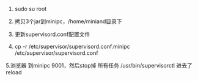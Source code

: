 1. sudo su root

2. 拷贝3个jar到minipc，/home/miniand目录下

3. 更新supervisord.conf配置文件

4. cp -r /etc/supervisor/supervisord.conf.minipc /etc/supervisor/supervisord.conf 

5.浏览器 到minipc 9001，然后stop掉 所有任务
/usr/bin/supervisorctl 
进去了reload


